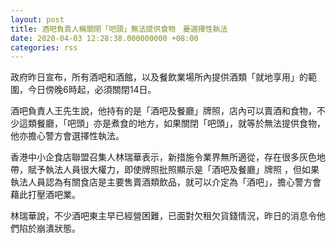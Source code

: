 ```yaml
---
layout: post
title: 酒吧負責人稱關閉「吧頭」無法提供食物　憂選擇性執法
date: 2020-04-03 12:28:38.000000000 +08:00
categories: rss
---
```


政府昨日宣布，所有酒吧和酒館，以及餐飲業場所內提供酒類「就地享用」的範圍，今日傍晚6時起，必須關閉14日。

酒吧負責人王先生說，他持有的是「酒吧及餐廳」牌照，店內可以賣酒和食物，不少這類餐廳，「吧頭」亦是煮食的地方，如果關閉「吧頭」，就等於無法提供食物，他亦擔心警方會選擇性執法。

香港中小企食店聯盟召集人林瑞華表示，新措施令業界無所適從，存在很多灰色地帶，賦予執法人員很大權力，即使牌照批照顯示是「酒吧及餐廳」牌照 ，但如果執法人員認為有關食店是主要售賣酒類飲品，就可以介定為「酒吧」，擔心警方會藉此打壓酒吧業。

林瑞華說，不少酒吧東主早已經營困難，已面對欠租欠貨錢情況，昨日的消息令他們陷於崩潰狀態。
